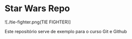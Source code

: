 # Star Wars Repo

![./tie-fighter.png(TIE FIGHTER)]

Este repositório serve de exemplo para o curso Git e Github